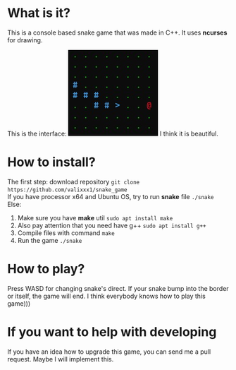 # What is it?
This is a console based snake game that was made in C++. It uses **ncurses** for drawing.

This is the interface:
![Sorry, this message wasn't showed. Maybe it's broken...](/img/snake1.jpg)
I think it is beautiful.

# How to install?
The first step: download repository `git clone https://github.com/valixxx1/snake_game`<br>
If you have processor x64 and Ubuntu OS, try to run **snake** file `./snake`<br>
Else:
1. Make sure you have **make** util `sudo apt install make`
2. Also pay attention that you need have g++ `sudo apt install g++`
2. Compile files with command `make`
3. Run the game `./snake`

# How to play?
Press WASD for changing snake's direct. If your snake bump into the border or itself, the game will end.
I think everybody knows how to play this game)))

# If you want to help with developing
If you have an idea how to upgrade this game, you can send me a pull request. Maybe I will implement this.
